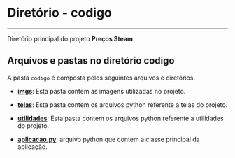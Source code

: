 # Diretório - codigo
---

Diretório principal do projeto **Preços Steam**.


## Arquivos e pastas no diretório codigo
A pasta `codigo` é composta pelos seguintes arquivos e diretórios.

* **[imgs](imgs/)**: Esta pasta contem as imagens utilizadas no projeto.
* **[telas](telas/)**: Esta pasta contem os arquivos python referente a telas do projeto.
* **[utilidades](utilidades/)**: Esta pasta contem os arquivos python referente a utilidades do projeto.



* **[aplicacao.py](aplicacao.md)**: arquivo python que contem a classe principal da aplicação.